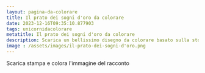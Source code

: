 ```yaml
---
layout: pagina-da-colorare
title: Il prato dei sogni d'oro da colorare
date: 2023-12-16T09:35:10.877903
tags: unicornidacolorare
metatitle: Il prato dei sogni d'oro da colorare
description: Scarica un bellissimo disegno da colorare basato sulla storia Il prato dei sogni d'oro
image : /assets/images/il-prato-dei-sogni-d'oro.png
---
```

Scarica stampa e colora l'immagine del racconto
        